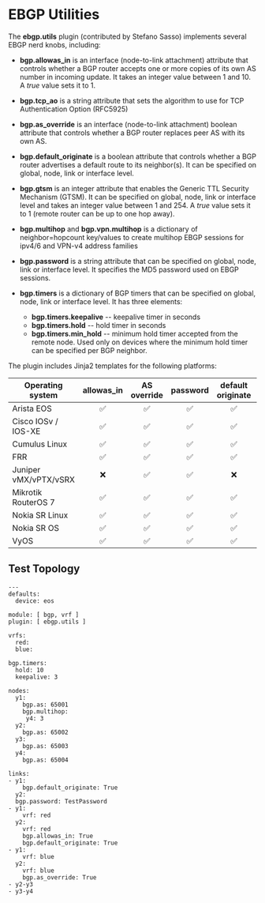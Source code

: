 # EBGP Utilities

The **ebgp.utils** plugin (contributed by Stefano Sasso) implements several EBGP nerd knobs, including:

* **bgp.allowas_in** is an interface (node-to-link attachment) attribute that controls whether a BGP router accepts one or more copies of its own AS number in incoming update. It takes an integer value between 1 and 10. A *true* value sets it to 1.
* **bgp.tcp_ao** is a string attribute that sets the algorithm to use for TCP Authentication Option (RFC5925)
* **bgp.as_override** is an interface (node-to-link attachment) boolean attribute that controls whether a BGP router replaces peer AS with its own AS.
* **bgp.default_originate** is a boolean attribute that controls whether a BGP router advertises a default route to its neighbor(s). It can be specified on global, node, link or interface level.
* **bgp.gtsm** is an integer attribute that enables the Generic TTL Security Mechanism (GTSM). It can be specified on global, node, link or interface level and takes an integer value between 1 and 254. A *true* value sets it to 1 (remote router can be up to one hop away).
* **bgp.multihop** and **bgp.vpn.multihop** is a dictionary of neighbor=hopcount key/values to create multihop EBGP sessions for ipv4/6
and VPN-v4 address families
* **bgp.password** is a string attribute that can be specified on global, node, link or interface level. It specifies the MD5 password used on EBGP sessions.
* **bgp.timers** is a dictionary of BGP timers that can be specified on global, node, link or interface level. It has three elements:

	* **bgp.timers.keepalive** -- keepalive timer in seconds
	* **bgp.timers.hold** -- hold timer in seconds
	* **bgp.timers.min_hold** -- minimum hold timer accepted from the remote node. Used only on devices where the minimum hold timer can be specified per BGP neighbor.

The plugin includes Jinja2 templates for the following platforms:

| Operating system    | allowas_in | AS<br>override | password | default<br>originate | GTSM | BGP<br>timers | TCP-AO | multihop
| ------------------- | :--------: | :---------: | :------: | :---------------: | :--: | :--: | :--: |  :--:  |
| Arista EOS          |      ✅    |     ✅      |    ✅    |     ✅                | ✅  | ✅  | ❌  |  ❌  |
| Cisco IOSv / IOS-XE |      ✅    |     ✅      |    ✅    |    ✅                | ✅  | ✅  | ❌  |  ❌  |
| Cumulus Linux       |      ✅    |     ✅      |    ✅    |    ✅                | ✅  | ✅  | ❌  |  ❌  |
| FRR                 |      ✅    |     ✅      |    ✅    |    ✅                | ✅  | ✅  | ❌  |  ❌  |
| Juniper vMX/vPTX/vSRX |     ❌    |     ✅      |    ✅    |    ❌                 |  ❌  |  ❌  | ❌  |  ❌  |
| Mikrotik RouterOS 7 |      ✅    |     ✅      |    ✅    |    ✅                |  ❌  |  ❌  | ❌  |  ❌  |
| Nokia SR Linux      |      ✅    |     ✅      |    ✅    |    ✅                |  ❌  |  ❌  | ❌  |  ✅  |
| Nokia SR OS         |      ✅    |     ✅      |    ✅    |    ✅                |  ❌  |  ❌  | ✅  |  ✅  |
| VyOS                |      ✅    |     ✅      |    ✅    |    ✅                |  ❌  |  ❌  | ❌  |  ❌  |

## Test Topology

```
---
defaults:
  device: eos

module: [ bgp, vrf ]
plugin: [ ebgp.utils ]

vrfs:
  red:
  blue:

bgp.timers:
  hold: 10
  keepalive: 3

nodes:
  y1:
    bgp.as: 65001
    bgp.multihop:
     y4: 3
  y2:
    bgp.as: 65002
  y3:
    bgp.as: 65003
  y4:
    bgp.as: 65004

links:
- y1:
    bgp.default_originate: True
  y2:
  bgp.password: TestPassword
- y1:
    vrf: red
  y2:
    vrf: red
    bgp.allowas_in: True
    bgp.default_originate: True
- y1:
    vrf: blue
  y2:
    vrf: blue
    bgp.as_override: True
- y2-y3
- y3-y4
```
